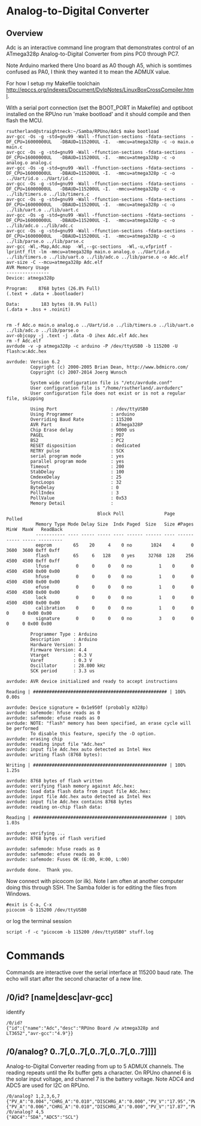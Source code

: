 # Analog-to-Digital Converter

## Overview

Adc is an interactive command line program that demonstrates control of an ATmega328p Analog-to-Digital Converter from pins PC0 through PC7. 

Note Arduino marked there Uno board as A0 though A5, which is somtimes confused as PA0, I think they wanted it to mean the ADMUX value. 

For how I setup my Makefile toolchain <http://epccs.org/indexes/Document/DvlpNotes/LinuxBoxCrossCompiler.html>.

With a serial port connection (set the BOOT_PORT in Makefile) and optiboot installed on the RPUno run 'make bootload' and it should compile and then flash the MCU.

``` 
rsutherland@straightneck:~/Samba/RPUno/Adc$ make bootload
avr-gcc -Os -g -std=gnu99 -Wall -ffunction-sections -fdata-sections  -DF_CPU=16000000UL   -DBAUD=115200UL -I.  -mmcu=atmega328p -c -o main.o main.c
avr-gcc -Os -g -std=gnu99 -Wall -ffunction-sections -fdata-sections  -DF_CPU=16000000UL   -DBAUD=115200UL -I.  -mmcu=atmega328p -c -o analog.o analog.c
avr-gcc -Os -g -std=gnu99 -Wall -ffunction-sections -fdata-sections  -DF_CPU=16000000UL   -DBAUD=115200UL -I.  -mmcu=atmega328p -c -o ../Uart/id.o ../Uart/id.c
avr-gcc -Os -g -std=gnu99 -Wall -ffunction-sections -fdata-sections  -DF_CPU=16000000UL   -DBAUD=115200UL -I.  -mmcu=atmega328p -c -o ../lib/timers.o ../lib/timers.c
avr-gcc -Os -g -std=gnu99 -Wall -ffunction-sections -fdata-sections  -DF_CPU=16000000UL   -DBAUD=115200UL -I.  -mmcu=atmega328p -c -o ../lib/uart.o ../lib/uart.c
avr-gcc -Os -g -std=gnu99 -Wall -ffunction-sections -fdata-sections  -DF_CPU=16000000UL   -DBAUD=115200UL -I.  -mmcu=atmega328p -c -o ../lib/adc.o ../lib/adc.c
avr-gcc -Os -g -std=gnu99 -Wall -ffunction-sections -fdata-sections  -DF_CPU=16000000UL   -DBAUD=115200UL -I.  -mmcu=atmega328p -c -o ../lib/parse.o ../lib/parse.c
avr-gcc -Wl,-Map,Adc.map  -Wl,--gc-sections  -Wl,-u,vfprintf -lprintf_flt -lm -mmcu=atmega328p main.o analog.o ../Uart/id.o ../lib/timers.o ../lib/uart.o ../lib/adc.o ../lib/parse.o -o Adc.elf
avr-size -C --mcu=atmega328p Adc.elf
AVR Memory Usage
----------------
Device: atmega328p

Program:    8768 bytes (26.8% Full)
(.text + .data + .bootloader)

Data:        183 bytes (8.9% Full)
(.data + .bss + .noinit)


rm -f Adc.o main.o analog.o ../Uart/id.o ../lib/timers.o ../lib/uart.o ../lib/adc.o ../lib/parse.o
avr-objcopy -j .text -j .data -O ihex Adc.elf Adc.hex
rm -f Adc.elf
avrdude -v -p atmega328p -c arduino -P /dev/ttyUSB0 -b 115200 -U flash:w:Adc.hex

avrdude: Version 6.2
         Copyright (c) 2000-2005 Brian Dean, http://www.bdmicro.com/
         Copyright (c) 2007-2014 Joerg Wunsch

         System wide configuration file is "/etc/avrdude.conf"
         User configuration file is "/home/rsutherland/.avrduderc"
         User configuration file does not exist or is not a regular file, skipping

         Using Port                    : /dev/ttyUSB0
         Using Programmer              : arduino
         Overriding Baud Rate          : 115200
         AVR Part                      : ATmega328P
         Chip Erase delay              : 9000 us
         PAGEL                         : PD7
         BS2                           : PC2
         RESET disposition             : dedicated
         RETRY pulse                   : SCK
         serial program mode           : yes
         parallel program mode         : yes
         Timeout                       : 200
         StabDelay                     : 100
         CmdexeDelay                   : 25
         SyncLoops                     : 32
         ByteDelay                     : 0
         PollIndex                     : 3
         PollValue                     : 0x53
         Memory Detail                 :

                                  Block Poll               Page                       Polled
           Memory Type Mode Delay Size  Indx Paged  Size   Size #Pages MinW  MaxW   ReadBack
           ----------- ---- ----- ----- ---- ------ ------ ---- ------ ----- ----- ---------
           eeprom        65    20     4    0 no       1024    4      0  3600  3600 0xff 0xff
           flash         65     6   128    0 yes     32768  128    256  4500  4500 0xff 0xff
           lfuse          0     0     0    0 no          1    0      0  4500  4500 0x00 0x00
           hfuse          0     0     0    0 no          1    0      0  4500  4500 0x00 0x00
           efuse          0     0     0    0 no          1    0      0  4500  4500 0x00 0x00
           lock           0     0     0    0 no          1    0      0  4500  4500 0x00 0x00
           calibration    0     0     0    0 no          1    0      0     0     0 0x00 0x00
           signature      0     0     0    0 no          3    0      0     0     0 0x00 0x00

         Programmer Type : Arduino
         Description     : Arduino
         Hardware Version: 3
         Firmware Version: 4.4
         Vtarget         : 0.3 V
         Varef           : 0.3 V
         Oscillator      : 28.800 kHz
         SCK period      : 3.3 us

avrdude: AVR device initialized and ready to accept instructions

Reading | ################################################## | 100% 0.00s

avrdude: Device signature = 0x1e950f (probably m328p)
avrdude: safemode: hfuse reads as 0
avrdude: safemode: efuse reads as 0
avrdude: NOTE: "flash" memory has been specified, an erase cycle will be performed
         To disable this feature, specify the -D option.
avrdude: erasing chip
avrdude: reading input file "Adc.hex"
avrdude: input file Adc.hex auto detected as Intel Hex
avrdude: writing flash (8768 bytes):

Writing | ################################################## | 100% 1.25s

avrdude: 8768 bytes of flash written
avrdude: verifying flash memory against Adc.hex:
avrdude: load data flash data from input file Adc.hex:
avrdude: input file Adc.hex auto detected as Intel Hex
avrdude: input file Adc.hex contains 8768 bytes
avrdude: reading on-chip flash data:

Reading | ################################################## | 100% 1.03s

avrdude: verifying ...
avrdude: 8768 bytes of flash verified

avrdude: safemode: hfuse reads as 0
avrdude: safemode: efuse reads as 0
avrdude: safemode: Fuses OK (E:00, H:00, L:00)

avrdude done.  Thank you.
``` 

Now connect with picocom (or ilk). Note I am often at another computer doing this through SSH. The Samba folder is for editing the files from Windows.


``` 
#exit is C-a, C-x
picocom -b 115200 /dev/ttyUSB0
``` 

or log the terminal session

``` 
script -f -c "picocom -b 115200 /dev/ttyUSB0" stuff.log
``` 


# Commands

Commands are interactive over the serial interface at 115200 baud rate. The echo will start after the second character of a new line. 

## /0/id? [name|desc|avr-gcc]

identify 

``` 
/0/id?
{"id":{"name":"Adc","desc":"RPUno Board /w atmega328p and LT3652","avr-gcc":"4.9"}}
```

##  /0/analog? 0..7[,0..7[,0..7[,0..7[,0..7]]]]    

Analog-to-Digital Converter reading from up to 5 ADMUX channels. The reading repeats until the Rx buffer gets a character. On RPUno channel 6 is the solar input voltage, and channel 7 is the battery voltage. Note ADC4 and ADC5 are used for I2C on RPUno.

``` 
/0/analog? 1,2,3,6,7
{"PV_A":"0.004","CHRG_A":"0.010","DISCHRG_A":"0.000","PV_V":"17.95","PWR_V":"6.72"}
{"PV_A":"0.006","CHRG_A":"0.010","DISCHRG_A":"0.000","PV_V":"17.87","PWR_V":"6.72"}
/0/analog? 4,5
{"ADC4":"SDA","ADC5":"SCL"}
```

